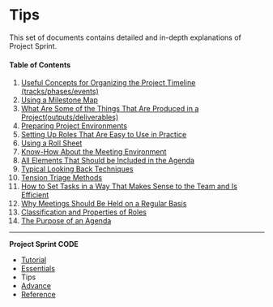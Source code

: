 # Tips



This set of documents contains detailed and in-depth explanations of Project Sprint.

#### Table of Contents

1. [Useful Concepts for Organizing the Project Timeline (tracks/phases/events)](tips1.md)
2. [Using a Milestone Map](tips2.md)
3. [What Are Some of the Things That Are Produced in a Project(outputs/deliverables)](tips3.md)
4. [Preparing Project Environments](tips4.md)
5. [Setting Up Roles That Are Easy to Use in Practice](tips5.md)
6. [Using a Roll Sheet](tips6.md)
7. [Know-How About the Meeting Environment](../../oldversions/v2\_2\_0/en/code/tips/tips7.md)
8. [All Elements That Should be Included in the Agenda](tips8.md)
9. [Typical Looking Back Techniques](tips9.md)
10. [Tension Triage Methods](tips10.md)
11. [How to Set Tasks in a Way That Makes Sense to the Team and Is Efficient](tips11.md)
12. [Why Meetings Should Be Held on a Regular Basis](tips12.md)
13. [Classification and Properties of Roles](tips13.md)
14. [The Purpose of an Agenda](tips14.md)

***

**Project Sprint CODE**

* [Tutorial](../../oldversions/v2\_2\_0/en/code/tutorial/index.md)
* [Essentials](../../oldversions/v2\_2\_0/en/code/essentials.md)
* Tips
* [Advance](../advance.md)
* [Reference](../reference.md)
